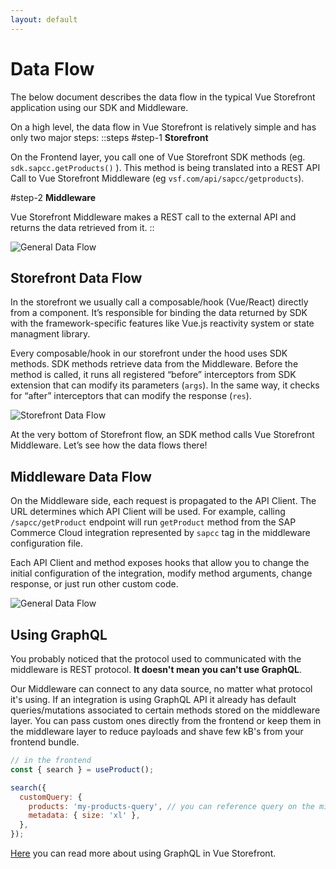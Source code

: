 ```yaml
---
layout: default
---
```


# Data Flow

The below document describes the data flow in the typical Vue Storefront application using our SDK and Middleware.

On a high level, the data flow in Vue Storefront is relatively simple and has only two major steps:
::steps
#step-1
**Storefront**

On the Frontend layer, you call one of Vue Storefront SDK methods (eg. `sdk.sapcc.getProducts()` ). This method is being translated into a REST API Call to Vue Storefront Middleware (eg  `vsf.com/api/sapcc/getproducts`). 

#step-2
**Middleware**

Vue Storefront Middleware makes a REST call to the external API and returns the data retrieved from it.
::

<img alt="General Data Flow" src="/img/data_flow/general.svg" />


## Storefront Data Flow

In the storefront we usually call a composable/hook (Vue/React) directly from a component. It’s responsible for binding the data returned by SDK with the framework-specific features like Vue.js reactivity system or state managment library.

Every composable/hook in our storefront under the hood uses SDK methods. SDK methods retrieve data from the Middleware. Before the method is called, it runs all registered “before” interceptors from SDK extension that can modify its parameters (`args`). In the same way, it checks for “after” interceptors that can modify the response (`res`).

<img alt="Storefront Data Flow" src="/img/data_flow/storefront.svg" class="mx-auto"/>

At the very bottom of Storefront flow, an SDK method calls Vue Storefront Middleware. Let’s see how the data flows there!

## Middleware Data Flow

On the Middleware side, each request is propagated to the API Client. The URL determines which API Client will be used. For example, calling `/sapcc/getProduct` endpoint will run `getProduct` method from the SAP Commerce Cloud integration represented by `sapcc` tag in the middleware configuration file.

Each API Client and method exposes hooks that allow you to change the initial configuration of the integration, modify method arguments, change response, or just run other custom code.

<img alt="General Data Flow" src="/img/data_flow/middleware.svg" class="mx-auto"/>

## Using GraphQL

You probably noticed that the protocol used to communicated with the middleware is REST protocol. **It doesn't mean you can't use GraphQL**. 

Our Middleware can connect to any data source, no matter what protocol it's using. If an integration is using GraphQL API it already has default queries/mutations associated to certain methods stored on the middleware layer. You can pass custom ones directly from the frontend or keep them in the middleware layer to reduce payloads and shave few kB's from your frontend bundle.

```js
// in the frontend
const { search } = useProduct();

search({
  customQuery: {
    products: 'my-products-query', // you can reference query on the middleware by string or just pass it directly
    metadata: { size: 'xl' },
  },
});
```
[Here](todolink) you can read more about using GraphQL in Vue Storefront.